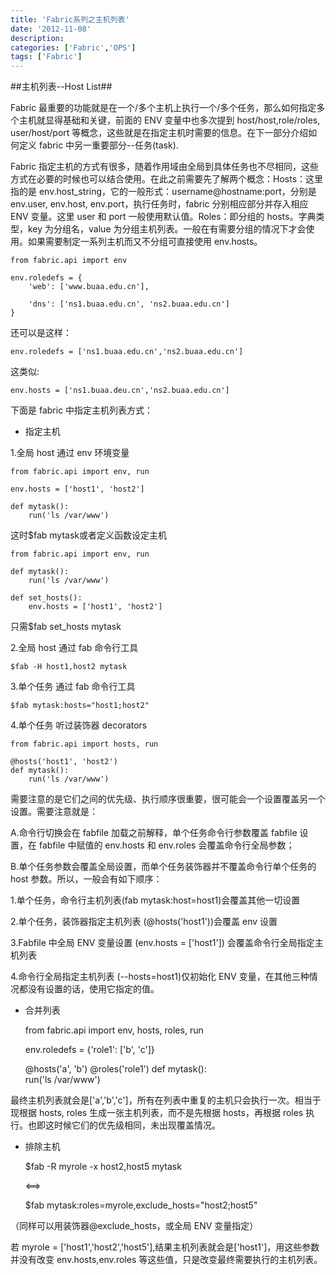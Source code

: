 ```yaml
---
title: 'Fabric系列之主机列表'
date: '2012-11-08'
description:
categories: ['Fabric','OPS']
tags: ['Fabric']
---
```


##主机列表--Host List##

Fabric 最重要的功能就是在一个/多个主机上执行一个/多个任务，那么如何指定多个主机就显得基础和关键，前面的 ENV 变量中也多次提到 host/host,role/roles, user/host/port 等概念，这些就是在指定主机时需要的信息。在下一部分介绍如何定义 fabric 中另一重要部分--任务(task).
    
Fabric 指定主机的方式有很多，随着作用域由全局到具体任务也不尽相同，这些方式在必要的时候也可以结合使用。在此之前需要先了解两个概念：Hosts：这里指的是 env.host_string，它的一般形式：username@hostname:port，分别是 env.user,    env.host,    env.port，执行任务时，fabric 分别相应部分并存入相应 ENV 变量。这里 user 和 port 一般使用默认值。Roles：即分组的 hosts。字典类型，key 为分组名，value 为分组主机列表。一般在有需要分组的情况下才会使用。如果需要制定一系列主机而又不分组可直接使用 env.hosts。
    
    from fabric.api import env
    
    env.roledefs = {    
        'web': ['www.buaa.edu.cn'],    

        'dns': ['ns1.buaa.edu.cn', 'ns2.buaa.edu.cn']
    }

还可以是这样：
    
    env.roledefs = ['ns1.buaa.edu.cn','ns2.buaa.edu.cn']

这类似: 

    env.hosts = ['ns1.buaa.deu.cn','ns2.buaa.edu.cn']

下面是 fabric 中指定主机列表方式：

* 指定主机

1.全局 host 通过 env 环境变量

    from fabric.api import env, run 
    
    env.hosts = ['host1', 'host2']
    
    def mytask():    
        run('ls /var/www')

这时$fab mytask或者定义函数设定主机

    from fabric.api import env, run

    def mytask():
        run('ls /var/www')
    
    def set_hosts():    
        env.hosts = ['host1', 'host2']
    
只需$fab set_hosts mytask


2.全局 host  通过 fab 命令行工具
    
    $fab -H host1,host2 mytask


3.单个任务 通过 fab 命令行工具

    $fab mytask:hosts="host1;host2"
                                   
    
4.单个任务 听过装饰器 decorators

    from fabric.api import hosts, run
    
    @hosts('host1', 'host2')
    def mytask():    
        run('ls /var/www')
    
需要注意的是它们之间的优先级、执行顺序很重要，很可能会一个设置覆盖另一个设置。需要注意就是：

A.命令行切换会在 fabfile 加载之前解释，单个任务命令行参数覆盖 fabfile 设置，在 fabfile 中赋值的 env.hosts 和 env.roles 会覆盖命令行全局参数；

B.单个任务参数会覆盖全局设置，而单个任务装饰器并不覆盖命令行单个任务的 host 参数。所以，一般会有如下顺序：
        
1.单个任务，命令行主机列表(fab mytask:host=host1)会覆盖其他一切设置
        
2.单个任务，装饰器指定主机列表 (@hosts('host1'))会覆盖 env 设置
        
3.Fabfile 中全局 ENV 变量设置 (env.hosts = ['host1']) 会覆盖命令行全局指定主机列表
        
4.命令行全局指定主机列表 (--hosts=host1)仅初始化 ENV 变量，在其他三种情况都没有设置的话，使用它指定的值。
        
* 合并列表

    from fabric.api import env, hosts, roles, run
    
    env.roledefs = {'role1': ['b', 'c']}
    
    @hosts('a', 'b')
    @roles('role1')
    def mytask():    
        run('ls /var/www')
        
最终主机列表就会是['a','b','c']，所有在列表中重复的主机只会执行一次。相当于现根据 hosts, roles 生成一张主机列表，而不是先根据 hosts，再根据 roles 执行。也即这时候它们的优先级相同，未出现覆盖情况。


* 排除主机

    $fab -R myrole -x host2,host5 mytask  
    
    <==>  
    
    $fab mytask:roles=myrole,exclude_hosts="host2;host5" 
    
（同样可以用装饰器@exclude_hosts，或全局 ENV 变量指定）
    
若 myrole = ['host1','host2','host5'],结果主机列表就会是['host1']，用这些参数并没有改变 env.hosts,env.roles 等这些值，只是改变最终需要执行的主机列表。
